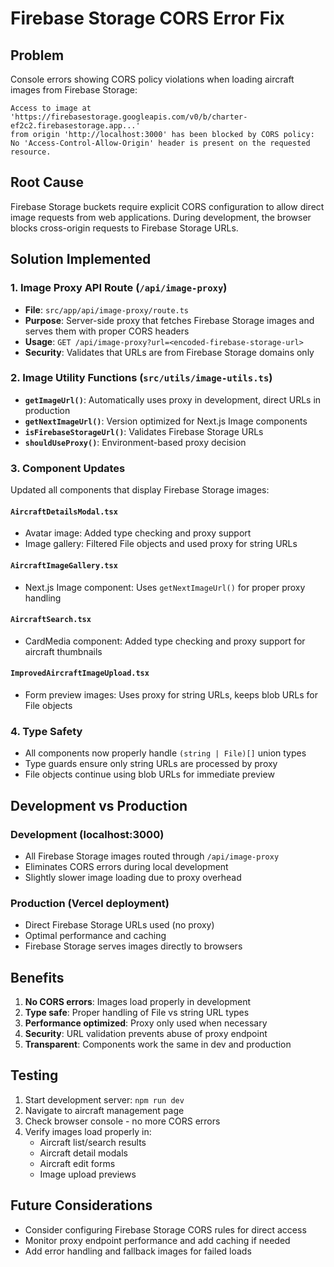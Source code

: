 # Firebase Storage CORS Error Fix

## Problem
Console errors showing CORS policy violations when loading aircraft images from Firebase Storage:
```
Access to image at 'https://firebasestorage.googleapis.com/v0/b/charter-ef2c2.firebasestorage.app...' 
from origin 'http://localhost:3000' has been blocked by CORS policy: 
No 'Access-Control-Allow-Origin' header is present on the requested resource.
```

## Root Cause
Firebase Storage buckets require explicit CORS configuration to allow direct image requests from web applications. During development, the browser blocks cross-origin requests to Firebase Storage URLs.

## Solution Implemented

### 1. Image Proxy API Route (`/api/image-proxy`)
- **File**: `src/app/api/image-proxy/route.ts`
- **Purpose**: Server-side proxy that fetches Firebase Storage images and serves them with proper CORS headers
- **Usage**: `GET /api/image-proxy?url=<encoded-firebase-storage-url>`
- **Security**: Validates that URLs are from Firebase Storage domains only

### 2. Image Utility Functions (`src/utils/image-utils.ts`)
- **`getImageUrl()`**: Automatically uses proxy in development, direct URLs in production
- **`getNextImageUrl()`**: Version optimized for Next.js Image components
- **`isFirebaseStorageUrl()`**: Validates Firebase Storage URLs
- **`shouldUseProxy()`**: Environment-based proxy decision

### 3. Component Updates
Updated all components that display Firebase Storage images:

#### `AircraftDetailsModal.tsx`
- Avatar image: Added type checking and proxy support
- Image gallery: Filtered File objects and used proxy for string URLs

#### `AircraftImageGallery.tsx`
- Next.js Image component: Uses `getNextImageUrl()` for proper proxy handling

#### `AircraftSearch.tsx`
- CardMedia component: Added type checking and proxy support for aircraft thumbnails

#### `ImprovedAircraftImageUpload.tsx`
- Form preview images: Uses proxy for string URLs, keeps blob URLs for File objects

### 4. Type Safety
- All components now properly handle `(string | File)[]` union types
- Type guards ensure only string URLs are processed by proxy
- File objects continue using blob URLs for immediate preview

## Development vs Production

### Development (localhost:3000)
- All Firebase Storage images routed through `/api/image-proxy`
- Eliminates CORS errors during local development
- Slightly slower image loading due to proxy overhead

### Production (Vercel deployment)
- Direct Firebase Storage URLs used (no proxy)
- Optimal performance and caching
- Firebase Storage serves images directly to browsers

## Benefits
1. **No CORS errors**: Images load properly in development
2. **Type safe**: Proper handling of File vs string URL types
3. **Performance optimized**: Proxy only used when necessary
4. **Security**: URL validation prevents abuse of proxy endpoint
5. **Transparent**: Components work the same in dev and production

## Testing
1. Start development server: `npm run dev`
2. Navigate to aircraft management page
3. Check browser console - no more CORS errors
4. Verify images load properly in:
   - Aircraft list/search results
   - Aircraft detail modals
   - Aircraft edit forms
   - Image upload previews

## Future Considerations
- Consider configuring Firebase Storage CORS rules for direct access
- Monitor proxy endpoint performance and add caching if needed
- Add error handling and fallback images for failed loads 
